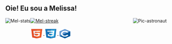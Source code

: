 ## Oie! Eu sou a Melissa!
<div>
  <a href="https://github.com/melissacorrealima">
    <img align="left" alt="Mel-stats" height="180" src="https://github-readme-stats.vercel.app/api?username=melissacorrealima&count_private=true&show_icons=true&theme=radical">
    <img align:"center" alt="Mel-streak" height="180" src="https://github-readme-streak-stats.herokuapp.com?user=melissacorrealima&theme=radical&hide_border=false">
    <img align="right" alt="Pic-astronaut" height="180" src="https://img.freepik.com/vetores-gratis/astronauta-bonitinho-trabalhando-no-laptop-cartoon-icone-ilustracao-vetorial-ciencia-tecnologia-icone-isolado_138676-4634.jpg?w=740&t=st=1683333803~exp=1683334403~hmac=552bef30f439a3c548fe40617ee8d29adf47c675ecad6f36eb6d6c8c4cffe676"> 
    </div>
    
  <div style="display: inline_block"><br>
  <img align="center" alt="HTML" height="30" width="40" src="https://raw.githubusercontent.com/devicons/devicon/master/icons/html5/html5-original.svg">
  <img align="center" alt="CSS" height="30" width="40" src="https://raw.githubusercontent.com/devicons/devicon/master/icons/css3/css3-original.svg">
  <img align="center" alt="C" height="30" width="40" src="https://raw.githubusercontent.com/devicons/devicon/master/icons/c/c-original.svg">
</div>

